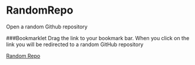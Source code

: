 # RandomRepo
Open a random Github repository

###Bookmarklet
Drag the link to your bookmark bar. When you click on the link you will be redirected to a random GitHub repository 


[Random Repo](JAVASCRIPT/random_src.html)
